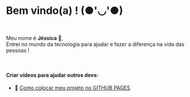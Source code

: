 # Bem vindo(a) ! (●'◡'●)
<br>

<p>Meu nome é <strong>Jéssica</strong> 💜,<br> Entrei no mundo da tecnologia para ajudar e fazer a diferença na vida das pessoas !</p>
<br>

#### Criar vídeos para ajudar outros devs:
- 🌱 <a  target="_blank" href="https://youtu.be/OcDCOY1sBdU">Como colocar meu projeto no GITHUB PAGES</a>
